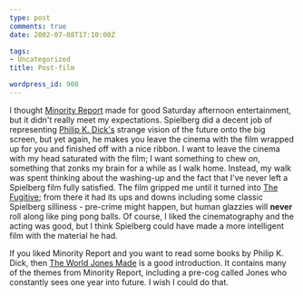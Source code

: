 ```yaml
---
type: post
comments: true
date: 2002-07-08T17:10:00Z

tags:
- Uncategorized
title: Post-film

wordpress_id: 908
---
```


I thought [Minority Report](http://uk.imdb.com/Title?0181689) made for good Saturday afternoon entertainment, but it didn't really meet my expectations. Spielberg did a decent job of representing [Philip K. Dick's](http://www.philipkdick.com/) strange vision of the future onto the big screen, but yet again, he makes you leave the cinema with the film wrapped up for you and finished off with a nice ribbon. I want to leave the cinema with my head saturated with the film; I want something to chew on, something that zonks my brain for a while as I walk home. Instead, my walk was spent thinking about the washing-up and the fact that I've never left a Spielberg film fully satisfied. The film gripped me until it turned into [The Fugitive](http://uk.imdb.com/Title?0106977); from there it had its ups and downs including some classic Spielberg silliness - pre-crime might happen, but human glazzies will **never** roll along like ping pong balls. Of course, I liked the cinematography and the acting was good, but I think Spielberg could have made a more intelligent film with the material he had. 



	

If you liked Minority Report and you want to read some books by Philip K. Dick, then [The World Jones Made](http://www.philipkdick.com/jones.htm) is a good introduction. It contains many of the themes from Minority Report, including a pre-cog called Jones who constantly sees one year into future. I wish I could do that.
